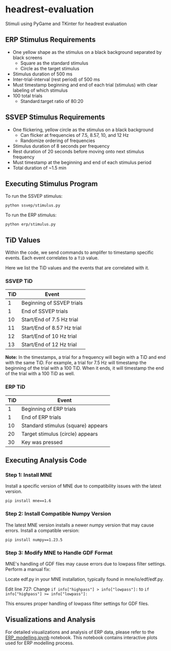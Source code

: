 # headrest-evaluation
Stimuli using PyGame and TKinter for headrest evaluation

## ERP Stimulus Requirements
* One yellow shape as the stimulus on a black background separated by black screens
    * Square as the standard stimulus
    * Circle as the target stimulus
* Stimulus duration of 500 ms
* Inter-trial-interval (rest period) of 500 ms
* Must timestamp beginning and end of each trial (stimulus) with clear labeling of which stimulus
* 100 total trials
    * Standard:target ratio of 80:20

## SSVEP Stimulus Requirements
* One flickering, yellow circle as the stimulus on a black background
    * Can flicker at frequencies of 7.5, 8.57, 10, and 12 Hz
    * Randomize ordering of frequencies
* Stimulus duration of 8 seconds per frequency
* Rest duration of 20 seconds before moving onto next stimulus frequency
* Must timestamp at the beginning and end of each stimulus period
* Total duration of ~1.5 min

## Executing Stimulus Program
To run the SSVEP stimulus:
```
python ssvep/stimulus.py
```

To run the ERP stimulus:
```
python erp/stimulus.py
```

## TiD Values
Within the code, we send commands to amplifer to timestamp specific events. Each event correlates to a `TiD` value.

Here we list the TiD values and the events that are correlated with it.

### SSVEP TiD
| TiD | Event |
| --- | --- |
| 1   | Beginning of SSVEP trials |
| 1   | End of SSVEP trials |
| 10  | Start/End of 7.5 Hz trial |
| 11  | Start/End of 8.57 Hz trial |
| 12  | Start/End of 10 Hz trial |
| 13  | Start/End of 12 Hz trial |

**Note:** In the timestamps, a trial for a frequency will begin with a TiD and end with the same TiD. For example, a trial for 7.5 Hz will timestamp the beginning of the trial with a 100 TiD. When it ends, it will timestamp the end of the trial with a 100 TiD as well.

### ERP TiD
| TiD | Event |
| --- | --- |
| 1   | Beginning of ERP trials |
| 1   | End of ERP trials |
| 10  | Standard stimulus (square) appears |
| 20  | Target stimulus (circle) appears |
| 30  | Key was pressed |

## Executing Analysis Code
### Step 1: Install MNE
Install a specific version of MNE due to compatibility issues with the latest version.

```
pip install mne==1.6
```
### Step 2: Install Compatible Numpy Version
The latest MNE version installs a newer numpy version that may cause errors. Install a compatible version:

```
pip install numpy==1.23.5
```

### Step 3: Modify MNE to Handle GDF Format
MNE's handling of GDF files may cause errors due to lowpass filter settings. Perform a manual fix:

Locate edf.py in your MNE installation, typically found in mne/io/edf/edf.py.

Edit line 727: Change ```if info["highpass"] > info["lowpass"]:``` to ```if info["highpass"] >= info["lowpass"]:```

This ensures proper handling of lowpass filter settings for GDF files.

## Visualizations and Analysis
For detailed visualizations and analysis of ERP data, please refer to the [ERP_modelling.ipynb](https://github.com/JonahCP/headrest-evaluation/blob/main/analysis/ERP_modeling.ipynb) notebook. This notebook contains interactive plots used for ERP modelling process.
